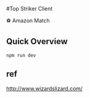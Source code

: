 #Top Striker Client

⚽️ Amazon Match

## Quick Overview

```sh
npm run dev
```
    
## ref
http://www.wizardslizard.com/
